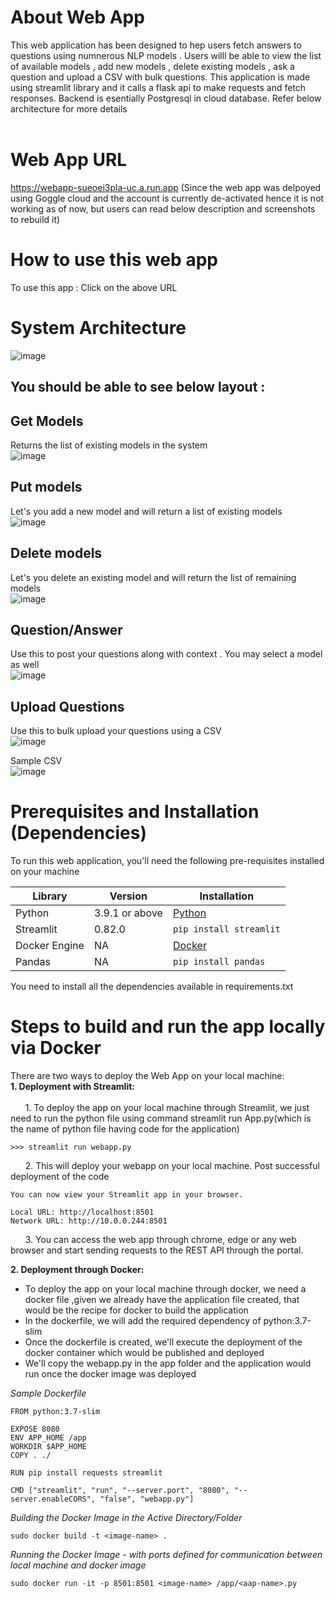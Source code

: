 # About Web App </br>

This web application has been designed to hep users fetch answers to questions using numnerous NLP models . Users willl be able to view the list of available models , add new models , delete existing models , ask a question and upload a CSV with bulk questions. This application is made using streamlit library and it calls a flask api to make requests and fetch responses. Backend is esentially Postgresql in cloud database. Refer below architecture for more details </br></br>

# Web App URL </br>
https://webapp-sueoei3pla-uc.a.run.app (Since the web app was delpoyed using Goggle cloud and the account is currently de-activated hence it is not working as of now, but users can read below description and screenshots to rebuild it)

# How to use this web app </br>

To use this app : Click on the above URL

# System Architecture</br>
![image](https://user-images.githubusercontent.com/69768815/120727045-867f3c00-c4a7-11eb-8feb-d2e7020f76a8.png)

## You should be able to see below layout :

## Get Models </br>
Returns the list of existing models in the system </br>
![image](https://user-images.githubusercontent.com/84538282/120740360-12519200-c4c1-11eb-8294-bae031c545fc.png)

## Put models </br>
Let's you add a new model and will return a list of existing models </br>
![image](https://user-images.githubusercontent.com/84538282/120740555-69576700-c4c1-11eb-8587-53283db154c0.png)

## Delete models</br>
Let's you delete an existing model and will return the list of remaining models </br>
![image](https://user-images.githubusercontent.com/84538282/120740617-8429db80-c4c1-11eb-9f3b-54237b508d64.png)

## Question/Answer</br>
Use this to post your questions along with context . You may select a model as well </br>
![image](https://user-images.githubusercontent.com/84538282/120741087-6446e780-c4c2-11eb-901e-25073965fa26.png)
## Upload Questions</br>
Use this to bulk upload your questions using a CSV </br>
![image](https://user-images.githubusercontent.com/84538282/120740677-ab80a880-c4c1-11eb-8e18-a4becfc22efe.png)

Sample CSV</br>
![image](https://user-images.githubusercontent.com/84538282/120740754-d10db200-c4c1-11eb-867f-dace69bd32cf.png)

# Prerequisites and Installation (Dependencies) </br>
To run this web application, you'll need the following pre-requisites installed on your machine

| Library | Version | Installation |
| ----------- | ----------- | --------- |
| Python | 3.9.1 or above | <a href="https://www.python.org/downloads/"> Python </a> |
| Streamlit | 0.82.0 | `pip install streamlit`|
| Docker Engine | NA | <a href="https://docs.docker.com/engine/"> Docker </a>|
| Pandas | NA |`pip install pandas`|

You need to install all the dependencies available in requirements.txt

# Steps to build and run the app locally via Docker</br>

There are two ways to deploy the Web App on your local machine:
</br>
<b> 1. Deployment with Streamlit: </b>
</br>
</br>
&nbsp;&nbsp;&nbsp;&nbsp;&nbsp;&nbsp;1. To deploy the app on your local machine through Streamlit, we just need to run the python file using command streamlit run App.py(which is the name of python file having code for the application)

```
>>> streamlit run webapp.py
```
&nbsp;&nbsp;&nbsp;&nbsp;&nbsp;&nbsp;2. This will deploy your webapp on your local machine. Post successful deployment of the code
```
You can now view your Streamlit app in your browser.

Local URL: http://localhost:8501
Network URL: http://10.0.0.244:8501

```
&nbsp;&nbsp;&nbsp;&nbsp;&nbsp;&nbsp;3. You can access the web app through chrome, edge or any web browser and start sending requests to the REST API through the portal.

<b> 2. Deployment through Docker: </b>

- To deploy the app on your local machine through docker, we need a docker file ,given we already have the application file created, that would be the recipe for docker to build the application
- In the dockerfile, we will add the required dependency of python:3.7-slim
- Once the dockerfile is created, we'll execute the deployment of the docker container which would be published and deployed
- We'll copy the webapp.py in the app folder and the application would run once the docker image was deployed

*Sample Dockerfile*
````
FROM python:3.7-slim

EXPOSE 8080
ENV APP_HOME /app
WORKDIR $APP_HOME
COPY . ./

RUN pip install requests streamlit

CMD ["streamlit", "run", "--server.port", "8080", "--server.enableCORS", "false", "webapp.py"]
````
*Building the Docker Image in the Active Directory/Folder*
```
sudo docker build -t <image-name> .
```

*Running the Docker Image - with ports defined for communication between local machine and docker image*
```
sudo docker run -it -p 8501:8501 <image-name> /app/<aap-name>.py
